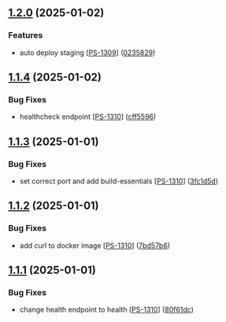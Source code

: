 ## [1.2.0](https://github.com/PassEntry/POW-Cards-API/compare/v1.1.4...v1.2.0) (2025-01-02)


### Features

* auto deploy staging [[PS-1309](https://passentry.atlassian.net/browse/PS-1309)] ([0235829](https://github.com/PassEntry/POW-Cards-API/commit/02358290c6ff5317bfe3e7cf5e9e437394da11bc))

## [1.1.4](https://github.com/PassEntry/POW-Cards-API/compare/v1.1.3...v1.1.4) (2025-01-02)


### Bug Fixes

* healthcheck endpoint [[PS-1310](https://passentry.atlassian.net/browse/PS-1310)] ([cff5596](https://github.com/PassEntry/POW-Cards-API/commit/cff5596c028100acad4021e7a2f36efb5e61b8d2))

## [1.1.3](https://github.com/PassEntry/POW-Cards-API/compare/v1.1.2...v1.1.3) (2025-01-01)


### Bug Fixes

* set correct port and add build-essentials [[PS-1310](https://passentry.atlassian.net/browse/PS-1310)] ([3fc1d5d](https://github.com/PassEntry/POW-Cards-API/commit/3fc1d5d2f9e11fecc41695edfcd0d66ea4cd9a7a))

## [1.1.2](https://github.com/PassEntry/POW-Cards-API/compare/v1.1.1...v1.1.2) (2025-01-01)


### Bug Fixes

* add curl to docker image [[PS-1310](https://passentry.atlassian.net/browse/PS-1310)] ([7bd57b6](https://github.com/PassEntry/POW-Cards-API/commit/7bd57b68fac795bb08d5d54a01ee1ea6bfe82cbc))

## [1.1.1](https://github.com/PassEntry/POW-Cards-API/compare/v1.1.0...v1.1.1) (2025-01-01)


### Bug Fixes

* change health endpoint to health [[PS-1310](https://passentry.atlassian.net/browse/PS-1310)] ([80f61dc](https://github.com/PassEntry/POW-Cards-API/commit/80f61dc3fc5ed5c2b5bb0b8892f7a971ab2aca5e))

